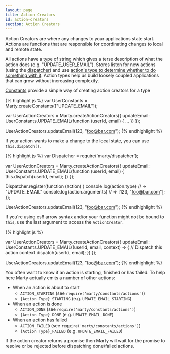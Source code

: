 ```yaml
---
layout: page
title: Action Creators
id: action-creators
section: Action Creators
---
```


Action Creators are where any changes to your applications state start. Actions are functions that are responsible for coordinating changes to local and remote state.

All actions have a type of string which gives a terse description of what the action does (e.g. "UPDATE\_USER_EMAIL"). Stores listen for new actions (using the [dispatcher](/guides/dispatcher/index.html)) and use [action's type to determine whether to do something with it](/api/stores/index.html#handlers). Action types help us build loosely coupled applications that can grow without increasing complexity.

[Constants](/guides/constants/index.html) provide a simple way of creating action creators for a type

{% highlight js %}
var UserConstants = Marty.createConstants(["UPDATE_EMAIL"]);

var UserActionCreators = Marty.createActionCreators({
  updateEmail: UserConstants.UPDATE_EMAIL(function (userId, email) {
    ...
  })
});

UserActionCreators.updateEmail(123, "foo@bar.com");
{% endhighlight %}

If your action wants to make a change to the local state, you can use ``this.dispatch()``.

{% highlight js %}
var Dispatcher = require('marty/dispatcher');

var UserActionCreators = Marty.createActionCreators({
  updateEmail: UserConstants.UPDATE_EMAIL(function (userId, email) {
    this.dispatch(userId, email);
  })
});

Dispatcher.register(function (action) {
  console.log(action.type) // => "UPDATE_EMAIL"
  console.log(action.arguments) // => [123, "foo@bar.com"];
});

UserActionCreators.updateEmail(123, "foo@bar.com");
{% endhighlight %}

If you're using es6 arrow syntax and/or your function might not be bound to `this`, use the last argument to access the `ActionCreator`.

{% highlight js %}

var UserActionCreators = Marty.createActionCreators({
  updateEmail: UserConstants.UPDATE_EMAIL((userId, email, context) => {
    // Dispatch this action
    context.dispatch(userId, email);
  })
});

UserActionCreators.updateEmail(123, "foo@bar.com");
{% endhighlight %}

You often want to know if an action is starting, finished or has failed. To help here Marty actually emits a number of other actions:

* When an action is about to start
  * ``ACTION_STARTING`` (see ``require('marty/constants/actions')``)
  * ``{Action Type}_STARTING`` (e.g. ``UPDATE_EMAIL_STARTING``)
* When an action is done
  * ``ACTION_DONE`` (see ``require('marty/constants/actions')``)
  * ``{Action Type}_DONE`` (e.g. ``UPDATE_EMAIL_DONE``)
* When an action has failed
  * ``ACTION_FAILED`` (see ``require('marty/constants/actions')``)
  * ``{Action Type}_FAILED`` (e.g. ``UPDATE_EMAIL_FAILED``)

If the action creator returns a promise then Marty will wait for the promise to resolve or be rejected before dispatching done/failed actions.

